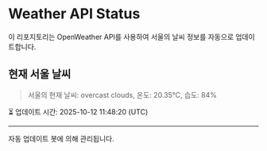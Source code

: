 
# Weather API Status

이 리포지토리는 OpenWeather API를 사용하여 서울의 날씨 정보를 자동으로 업데이트합니다.

## 현재 서울 날씨
> 서울의 현재 날씨: overcast clouds, 온도: 20.35°C, 습도: 84%

⏳ 업데이트 시간: 2025-10-12 11:48:20 (UTC)

---
자동 업데이트 봇에 의해 관리됩니다.
